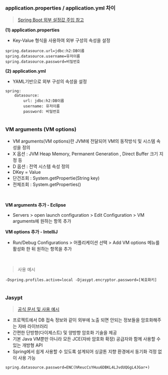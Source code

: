 ### application.properties / application.yml 차이
> [Spring Boot 외부 설정값 주입 참고](https://github.com/nhkiiim/code-repository/wiki/Spring#spring-boot-%EC%99%B8%EB%B6%80%EC%97%90%EC%84%9C-%EC%84%A4%EC%A0%95-%EC%A3%BC%EC%9E%85%ED%95%98%EA%B8%B0-springprofilesactive)

__(1) application.properties__
- Key-Value 형식을 사용하여 외부 구성의 속성을 설정
```
spring.datasource.url=jdbc:h2:DB이름
spring.datasource.username=유저이름
spring.datasource.password=비밀번호
```

__(2) application.yml__
- YAML기반으로 외부 구성의 속성을 설정
```
spring:
    datasource:
        url: jdbc:h2:DB이름
        username: 유저이름
		password: 비밀번호
```

#
### VM arguments (VM options)
- VM arguments(VM options)란 JVM에 전달되어 VM의 동작방식 및 시스템 속성을 정의
- X 옵션 : JVM Heap Memory, Permanent Generation , Direct Buffer 크기 지정 등
- D 옵션 : 전역 시스템 속성 정의
- DKey = Value
- 단건조회 : System.getPropertie(String key)
- 전체조회 : System.getProperties()

<br>

__VM arguments 추가 - Eclipse__
- Servers > open launch configuration > Edit Configuration > VM arguments에 원하는 항목 추가

__VM options 추가 - IntelliJ__
- Run/Debug Configurations > 어플리케이션 선택 > Add VM options 메뉴를 활성화 한 뒤 원하는 항목을 추가

<br>

> 사용 예시
```
-Dspring.profiles.active=local -Djasypt.encryptor.password=[복호화키]
```

#
### Jasypt
> [공식 문서 및 사용 예시](https://github.com/nhkiiim/code-repository/wiki/Spring#jasypt)
- 프로젝트에서 DB 접속 정보와 같이 외부에 노출 되면 안되는 정보들을 암호화해주는 자바 라이브러리
- 간편한 단방향(다이제스트) 및 양방향 암호화 기술을 제공
- 기본 Java VM뿐만 아니라 모든 JCE(자바 암호화 확장) 공급자와 함께 사용할 수 있는 개방형 API
-  Spring에서 쉽게 사용할 수 있도록 설계되어 싱글톤 지향 환경에서 동기화 걱정 없이 사용 가능
```
spring.datasource.password=ENC(hReucCsYHuu6DBKL4LJvdUQGgL4JGar+)
```
